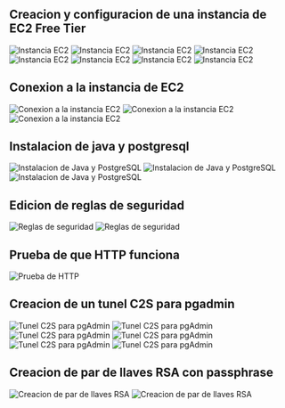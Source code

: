 ## Creacion y configuracion de una instancia de EC2 Free Tier
<img src="Captura%20de%20pantalla%202025-06-15%20120056.png"  alt="Instancia EC2" />
<img src="Captura%20de%20pantalla%202025-06-15%20120222.png" alt="Instancia EC2" />
<img src="Captura%20de%20pantalla%202025-06-15%20120236.png" alt="Instancia EC2" />
<img src="Captura%20de%20pantalla%202025-06-15%20120321.png" alt="Instancia EC2" />
<img src="Captura%20de%20pantalla%202025-06-15%20120348.png" alt="Instancia EC2" />
<img src="Captura%20de%20pantalla%202025-06-15%20120909.png" alt="Instancia EC2" />
<img src="Captura%20de%20pantalla%202025-06-15%20120917.png" alt="Instancia EC2" />
<img src="Captura%20de%20pantalla%202025-06-15%20121057.png" alt="Instancia EC2" />

## Conexion a la instancia de EC2
<img src="Captura%20de%20pantalla%202025-06-15%20121633.png" alt="Conexion a la instancia EC2" />
<img src="Captura%20de%20pantalla%202025-06-15%20121636.png" alt="Conexion a la instancia EC2" />
<img src="Captura%20de%20pantalla%202025-06-15%20122033.png" alt="Conexion a la instancia EC2" />

## Instalacion de java y postgresql
<img src="Captura%20de%20pantalla%202025-06-15%20122142.png" alt="Instalacion de Java y PostgreSQL" />
<img src="Captura%20de%20pantalla%202025-06-15%20124023.png" alt="Instalacion de Java y PostgreSQL" />
<img src="Captura%20de%20pantalla%202025-06-15%20124516.png" alt="Instalacion de Java y PostgreSQL" />

## Edicion de reglas de seguridad
<img src="Captura%20de%20pantalla%202025-06-15%20124630.png" alt="Reglas de seguridad" />
<img src="Captura%20de%20pantalla%202025-06-15%20124640.png" alt="Reglas de seguridad" />

## Prueba de que HTTP funciona
<img src="Captura%20de%20pantalla%202025-06-15%20124706.png" alt="Prueba de HTTP" />

## Creacion de un tunel C2S para pgadmin
<img src="Captura%20de%20pantalla%202025-06-15%20125126.png" alt="Tunel C2S para pgAdmin" />
<img src="Captura%20de%20pantalla%202025-06-15%20125623.png" alt="Tunel C2S para pgAdmin" />
<img src="Captura%20de%20pantalla%202025-06-15%20125729.png" alt="Tunel C2S para pgAdmin" />
<img src="Captura%20de%20pantalla%202025-06-15%20125928.png" alt="Tunel C2S para pgAdmin" />
<img src="Captura%20de%20pantalla%202025-06-15%20130004.png" alt="Tunel C2S para pgAdmin" />
<img src="Captura%20de%20pantalla%202025-06-15%20130026.png" alt="Tunel C2S para pgAdmin" />

## Creacion de par de llaves RSA con passphrase
<img src="Captura%20de%20pantalla%202025-06-15%20130535.png" alt="Creacion de par de llaves RSA" />
<img src="Captura%20de%20pantalla%202025-06-15%20134109.png" alt="Creacion de par de llaves RSA" />


